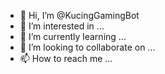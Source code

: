 - 👋 Hi, I’m @KucingGamingBot
- 👀 I’m interested in ...
- 🌱 I’m currently learning ...
- 💞️ I’m looking to collaborate on ...
- 📫 How to reach me ...

<!---
KucingGamingBot/KucingGamingBot is a ✨ special ✨ repository because its `README.md` (this file) appears on your GitHub profile.
You can click the Preview link to take a look at your changes.
--->
